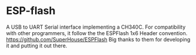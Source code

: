 # ESP-flash
A USB to UART Serial interface implementing a CH340C.
For compatibility with other programmers, it follow the the ESPFlash 1x6 Header convention. https://github.com/SuperHouse/ESPFlash
Big thanks to them for developing it and putting it out there.
